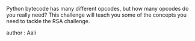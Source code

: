 Python bytecode has many different opcodes, but how many opcodes do you really need? This challenge will teach you some of the concepts you need to tackle the RSA challenge.

author : Aali

